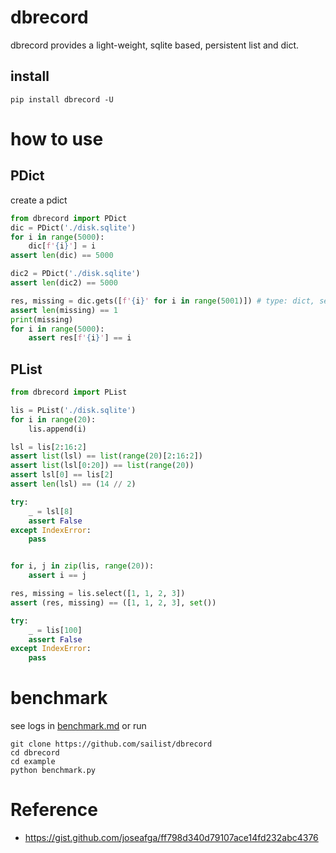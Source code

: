 # dbrecord

dbrecord provides a light-weight, sqlite based, persistent list and dict.

## install

```shell
pip install dbrecord -U
```

# how to use

## PDict

create a pdict

```python
from dbrecord import PDict
dic = PDict('./disk.sqlite')
for i in range(5000):
    dic[f'{i}'] = i
assert len(dic) == 5000

dic2 = PDict('./disk.sqlite')
assert len(dic2) == 5000

res, missing = dic.gets([f'{i}' for i in range(5001)]) # type: dict, set
assert len(missing) == 1
print(missing)
for i in range(5000):
    assert res[f'{i}'] == i
```

## PList
```python
from dbrecord import PList

lis = PList('./disk.sqlite')
for i in range(20):
    lis.append(i)

lsl = lis[2:16:2]
assert list(lsl) == list(range(20)[2:16:2])
assert list(lsl[0:20]) == list(range(20))
assert lsl[0] == lis[2]
assert len(lsl) == (14 // 2)

try:
    _ = lsl[8]
    assert False
except IndexError:
    pass


for i, j in zip(lis, range(20)):
    assert i == j

res, missing = lis.select([1, 1, 2, 3])
assert (res, missing) == ([1, 1, 2, 3], set())

try:
    _ = lis[100]
    assert False
except IndexError:
    pass
```

# benchmark

see logs in [benchmark.md](./benchmark.md) or run

```shell
git clone https://github.com/sailist/dbrecord
cd dbrecord
cd example
python benchmark.py
```

# Reference

- https://gist.github.com/joseafga/ff798d340d79107ace14fd232abc4376